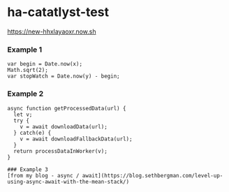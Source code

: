 # ha-catatlyst-test
https://new-hhxlayaoxr.now.sh

### Example 1

```
var begin = Date.now(x);
Math.sqrt(2);
var stopWatch = Date.now(y) - begin;
```

### Example 2
```
async function getProcessedData(url) {
  let v;
  try {
    v = await downloadData(url); 
  } catch(e) {
    v = await downloadFallbackData(url);
  }
  return processDataInWorker(v);
}

### Example 3
[from my blog - async / await](https://blog.sethbergman.com/level-up-using-async-await-with-the-mean-stack/)
